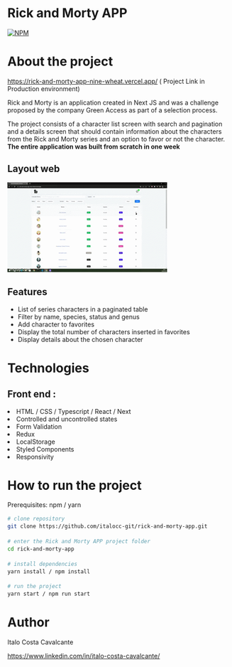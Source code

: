 # Rick and Morty APP

[![NPM](https://img.shields.io/npm/l/react)](https://github.com/italocc-git/rick-and-morty-app/blob/main/LICENSE) 

# About the project

https://rick-and-morty-app-nine-wheat.vercel.app/ ( Project Link in Production environment)

Rick and Morty is an application created in Next JS and was a challenge proposed by the company Green Access as part of a selection process.

The project consists of a character list screen with search and pagination and a details screen that should contain information about the characters from the Rick and Morty series and an option to favor or not the character. <b> <i> </i> The entire application was built from scratch in one week </b>

## Layout web
![Web](https://github.com/italocc-git/rick-and-morty-app/blob/main/src/assets/gif/rick-and-morty-presentation-gif.gif)

## Features 

<ul>
  <li>List of series characters in a paginated table </li>
   <li>Filter by name, species, status and genus </li>
   <li>Add character to favorites </li>
   <li>Display the total number of characters inserted in favorites </li>
   <li>Display details about the chosen character </li>
 </ul>
 
# Technologies

## Front end : 
 <li> HTML / CSS / Typescript / React / Next </li>
 <li> Controlled and uncontrolled states </li>
 <li> Form Validation </li>
 <li> Redux </li>
 <li> LocalStorage </li>
 <li> Styled Components </li>
 <li> Responsivity </li>
 
 # How to run the project
 
 Prerequisites: npm / yarn

```bash
# clone repository
git clone https://github.com/italocc-git/rick-and-morty-app.git

# enter the Rick and Morty APP project folder
cd rick-and-morty-app

# install dependencies
yarn install / npm install

# run the project
yarn start / npm run start
```
 
# Author

Italo Costa Cavalcante

https://www.linkedin.com/in/italo-costa-cavalcante/
